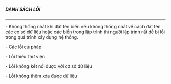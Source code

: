 <h5>DANH SÁCH LỖI</h5>
<hr>
<p>- Không thống nhất khi đặt tên biến nếu không thống nhất về cách đặt tên các cơ sở dữ liệu hoặc các biến trong lập trình thì người lập trình rất dễ bị lỗi trong quá trình xây dựng hệ thống.</p>
<p>- Các lỗi cú pháp</p>
<p>- Lỗi thiếu thư viện</p>
<p>- Lỗi không kết nối được với cơ sở dữ liệu</p>
<p>- Lỗi không thêm xóa được dữ liệu</p>
